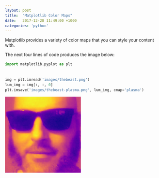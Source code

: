 ```yaml
---
layout: post
title:  "Matplotlib Color Maps"
date:   2017-12-28 11:49:00 +1000
categories: 'python'
---
```


Matplotlib provides a variety of color maps that you can style your content with.

The next four lines of code produces the image below: 

```python
import matplotlib.pyplot as plt


img = plt.imread('images/thebeast.png')
lum_img = img[:, :, 0]
plt.imsave('images/thebeast-plasma.png', lum_img, cmap='plasma')
```

![Plasma Beast](/images/thebeast-plasma.png)
